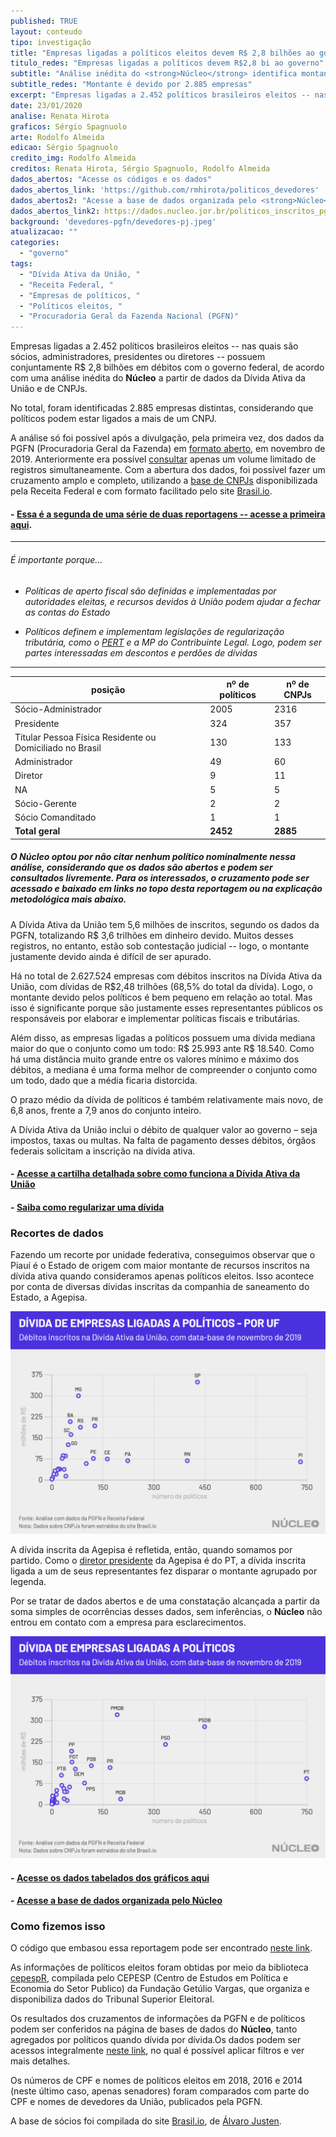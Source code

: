 ```yaml
---
published: TRUE
layout: conteudo
tipo: investigação
title: "Empresas ligadas a políticos eleitos devem R$ 2,8 bilhões ao governo federal"
titulo_redes: "Empresas ligadas a políticos devem R$2,8 bi ao governo"
subtitle: "Análise inédita do <strong>Núcleo</strong> identifica montante devido por 2.885 empresas cujos políticos são sócios, administradores, presidentes ou diretores."
subtitle_redes: "Montante é devido por 2.885 empresas"
excerpt: "Empresas ligadas a 2.452 políticos brasileiros eleitos -- nas quais são sócios, administradores, presidentes ou diretores -- possuem conjuntamente R$ 2,8 bilhões em débitos com governo federal, de acordo com uma análise inédita do **Núcleo** a partir de dados da Dívida Ativa da União e de CNPJs."
date: 23/01/2020
analise: Renata Hirota
graficos: Sérgio Spagnuolo
arte: Rodolfo Almeida
edicao: Sérgio Spagnuolo
credito_img: Rodolfo Almeida
creditos: Renata Hirota, Sérgio Spagnuolo, Rodolfo Almeida
dados_abertos: "Acesse os códigos e os dados"
dados_abertos_link: 'https://github.com/rmhirota/politicos_devedores'
dados_abertos2: "Acesse a base de dados organizada pelo <strong>Núcleo</strong>"
dados_abertos_link2: https://dados.nucleo.jor.br/politicos_inscritos_pgfn/cruzamento_total_empresas
background: 'devedores-pgfn/devedores-pj.jpeg'
atualizacao: ""
categories:
  - "governo"
tags:
  - "Dívida Ativa da União, "
  - "Receita Federal, "
  - "Empresas de políticos, "
  - "Políticos eleitos, "
  - "Procuradoria Geral da Fazenda Nacional (PGFN)"
---
```


Empresas ligadas a 2.452 políticos brasileiros eleitos -- nas quais são sócios, administradores, presidentes ou diretores -- possuem conjuntamente R$ 2,8 bilhões em débitos com o governo federal, de acordo com uma análise inédita do **Núcleo** a partir de dados da Dívida Ativa da União e de CNPJs.

No total, foram identificadas 2.885 empresas distintas, considerando que políticos podem estar ligados a mais de um CNPJ.

A análise só foi possível após a divulgação, pela primeira vez, dos dados da PGFN (Procuradoria Geral da Fazenda) em [formato aberto](https://www.pgfn.gov.br/acesso-a-informacao/dados-abertos), em novembro de 2019. Anteriormente era possível [consultar](https://www.listadevedores.pgfn.gov.br/) apenas um volume limitado de registros simultaneamente. Com a abertura dos dados, foi possível fazer um cruzamento amplo e completo, utilizando a [base de CNPJs](http://receita.economia.gov.br/orientacao/tributaria/cadastros/cadastro-nacional-de-pessoas-juridicas-cnpj/dados-publicos-cnpj) disponibilizada pela Receita Federal e com formato facilitado pelo site [Brasil.io](https://brasil.io/dataset/socios-brasil/socios).

#### - [Essa é a segunda de uma série de duas reportagens -- acesse a primeira aqui](https://nucleo.jor.br/dinheiro%20p%C3%BAblico/2020-01-22-divida-ativa-politicos-pessoa-fisica).

---

###### É importante porque...

- *Políticas de aperto fiscal são definidas e implementadas por autoridades eleitas, e recursos devidos à União podem ajudar a fechar as contas do Estado*

- *Políticos definem e implementam legislações de regularização tributária, como o [PERT](http://receita.economia.gov.br/acesso-rapido/legislacao/legislacao-por-assunto/copy_of_prt-programa-de-regularizacao-tributaria) e a MP do Contribuinte Legal. Logo, podem ser partes interessadas em descontos e perdões de dívidas*

---

| posição                                                  | nº de políticos | nº de CNPJs |
|----------------------------------------------------------|-----------------|-------------|
| Sócio-Administrador                                      | 2005            | 2316        |
| Presidente                                               | 324             | 357         |
| Titular Pessoa Física Residente ou Domiciliado no Brasil | 130             | 133         |
| Administrador                                            | 49              | 60          |
| Diretor                                                  | 9               | 11          |
| NA                                                       | 5               | 5           |
| Sócio-Gerente                                            | 2               | 2           |
| Sócio Comanditado                                        | 1               | 1           |
| <strong>Total geral</strong>                             | <strong>2452</strong>| <strong>2885</strong>|

##### O **Núcleo** optou por não citar nenhum político nominalmente nessa análise, considerando que os dados são abertos e podem ser consultados livremente. Para os interessados, o cruzamento pode ser acessado e baixado em links no topo desta reportagem ou na explicação metodológica mais abaixo.

A Dívida Ativa da União tem 5,6 milhões de inscritos, segundo os dados da PGFN, totalizando R$ 3,6 trilhões em dinheiro devido. Muitos desses registros, no entanto, estão sob contestação judicial -- logo, o montante justamente devido ainda é difícil de ser apurado.

Há no total de 2.627.524 empresas com débitos inscritos na Dívida Ativa da União, com dívidas de R$2,48 trilhões (68,5% do total da dívida). Logo, o montante devido pelos políticos é bem pequeno em relação ao total. Mas isso é significante porque são justamente esses representantes públicos os responsáveis por elaborar e implementar políticas fiscais e tributárias.

Além disso, as empresas ligadas a políticos possuem uma dívida mediana maior do que o conjunto como um todo: R$ 25.993 ante R$ 18.540. Como há uma distância muito grande entre os valores mínimo e máximo dos débitos, a mediana é uma forma melhor de compreender o conjunto como um todo, dado que a média ficaria distorcida.

O prazo médio da dívida de políticos é também relativamente mais novo, de 6,8 anos, frente a 7,9 anos do conjunto inteiro.

A Dívida Ativa da União inclui o débito de qualquer valor ao governo – seja impostos, taxas ou multas. Na falta de pagamento desses débitos, órgãos federais solicitam a inscrição na dívida ativa.

#### - [Acesse a cartilha detalhada sobre como funciona a Dívida Ativa da União](http://www.pgfn.fazenda.gov.br/assuntos/divida-ativa-da-uniao/orgaos-envolvidos/cartilha_orgaos-de-origem.pdf)

#### - [Saiba como regularizar uma dívida](https://www.regularize.pgfn.gov.br/)

### Recortes de dados

Fazendo um recorte por unidade federativa, conseguimos observar que o Piauí é o Estado de origem com maior montante de recursos inscritos na dívida ativa quando consideramos apenas políticos eleitos. Isso acontece por conta de diversas dívidas inscritas da companhia de saneamento do Estado, a Agepisa.

![Dívida por UF](../img/devedores-pgfn/politicos-pf-poruf_pj.png)

A dívida inscrita da Agepisa é refletida, então, quando somamos por partido. Como o [diretor presidente](http://www.agespisa.com.br/site/pages/public/aAgespisa.jsf) da Agepisa é do PT, a dívida inscrita ligada a um de seus representantes fez disparar o montante agrupado por legenda.

Por se tratar de dados abertos e de uma constatação alcançada a partir da soma simples de ocorrências desses dados, sem inferências, o **Núcleo** não entrou em contato com a empresa para esclarecimentos.

![Dívida por UF](../img/devedores-pgfn/politicos-pf-porpatido_pj.png)

#### - [Acesse os dados tabelados dos gráficos aqui](https://docs.google.com/spreadsheets/d/1MgWWMJsQWyReMOhMu3WVfAI-Rdlw9Bml326hSnU8H4Q/edit?usp=sharing)

#### - [Acesse a base de dados organizada pelo Núcleo](https://dados.nucleo.jor.br/politicos_inscritos_pgfn/cruzamento_total_empresas)

### Como fizemos isso

O código que embasou essa reportagem pode ser encontrado [neste link](https://github.com/rmhirota/politicos_devedores).

As informações de políticos eleitos foram obtidas por meio da biblioteca [cepespR](https://github.com/Cepesp-Fgv/cepesp-r), compilada pelo CEPESP (Centro de Estudos em Política e Economia do Setor Publico) da Fundação Getúlio Vargas, que organiza e disponibiliza dados do Tribunal Superior Eleitoral.

Os resultados dos cruzamentos de informações da PGFN e de políticos podem ser conferidos na página de bases de dados do **Núcleo**, tanto agregados por políticos quando dívida por dívida.Os dados podem ser acessos integralmente [neste link](https://dados.nucleo.jor.br/politicos_inscritos_pgfn), no qual é possível aplicar filtros e ver mais detalhes.

Os números de CPF e nomes de políticos eleitos em 2018, 2016 e 2014 (neste último caso, apenas senadores) foram comparados com parte do CPF e nomes de devedores da União, publicados pela PGFN.

A base de sócios foi compilada do site [Brasil.io](https://brasil.io/), de [Álvaro Justen](https://twitter.com/turicas).

<style>

.justapose{
  height: 54vh
}
</style>
